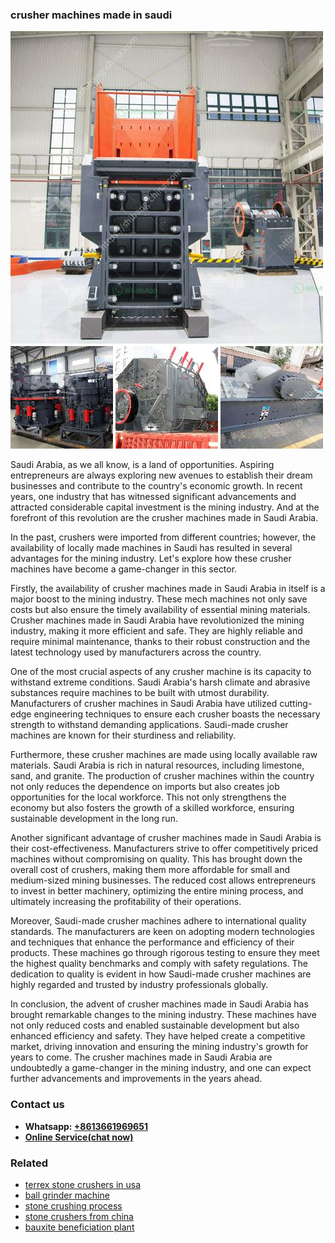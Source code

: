 <h3>crusher machines made in saudi</h3><img src='1708309396.jpg' alt=''><p>Saudi Arabia, as we all know, is a land of opportunities. Aspiring entrepreneurs are always exploring new avenues to establish their dream businesses and contribute to the country's economic growth. In recent years, one industry that has witnessed significant advancements and attracted considerable capital investment is the mining industry. And at the forefront of this revolution are the crusher machines made in Saudi Arabia.</p><p>In the past, crushers were imported from different countries; however, the availability of locally made machines in Saudi has resulted in several advantages for the mining industry. Let's explore how these crusher machines have become a game-changer in this sector.</p><p>Firstly, the availability of crusher machines made in Saudi Arabia in itself is a major boost to the mining industry. These mech machines not only save costs but also ensure the timely availability of essential mining materials. Crusher machines made in Saudi Arabia have revolutionized the mining industry, making it more efficient and safe. They are highly reliable and require minimal maintenance, thanks to their robust construction and the latest technology used by manufacturers across the country.</p><p>One of the most crucial aspects of any crusher machine is its capacity to withstand extreme conditions. Saudi Arabia's harsh climate and abrasive substances require machines to be built with utmost durability. Manufacturers of crusher machines in Saudi Arabia have utilized cutting-edge engineering techniques to ensure each crusher boasts the necessary strength to withstand demanding applications. Saudi-made crusher machines are known for their sturdiness and reliability.</p><p>Furthermore, these crusher machines are made using locally available raw materials. Saudi Arabia is rich in natural resources, including limestone, sand, and granite. The production of crusher machines within the country not only reduces the dependence on imports but also creates job opportunities for the local workforce. This not only strengthens the economy but also fosters the growth of a skilled workforce, ensuring sustainable development in the long run.</p><p>Another significant advantage of crusher machines made in Saudi Arabia is their cost-effectiveness. Manufacturers strive to offer competitively priced machines without compromising on quality. This has brought down the overall cost of crushers, making them more affordable for small and medium-sized mining businesses. The reduced cost allows entrepreneurs to invest in better machinery, optimizing the entire mining process, and ultimately increasing the profitability of their operations.</p><p>Moreover, Saudi-made crusher machines adhere to international quality standards. The manufacturers are keen on adopting modern technologies and techniques that enhance the performance and efficiency of their products. These machines go through rigorous testing to ensure they meet the highest quality benchmarks and comply with safety regulations. The dedication to quality is evident in how Saudi-made crusher machines are highly regarded and trusted by industry professionals globally.</p><p>In conclusion, the advent of crusher machines made in Saudi Arabia has brought remarkable changes to the mining industry. These machines have not only reduced costs and enabled sustainable development but also enhanced efficiency and safety. They have helped create a competitive market, driving innovation and ensuring the mining industry's growth for years to come. The crusher machines made in Saudi Arabia are undoubtedly a game-changer in the mining industry, and one can expect further advancements and improvements in the years ahead.</p><h3>Contact us</h3><ul><li><strong>Whatsapp:&nbsp;<a href="https://wa.me/8613661969651">+8613661969651</a></strong></li><li><a href="https://swt.shibang-china.com/?git&amp;zhl&amp;crusher machines made in saudi"><strong>Online Service(chat now)</strong></a></li></ul><h3>Related</h3><ul><li><a href='terrex stone crushers in usa.md'>terrex stone crushers in usa</a></li><li><a href='ball grinder machine.md'>ball grinder machine</a></li><li><a href='stone crushing process.md'>stone crushing process</a></li><li><a href='stone crushers from china.md'>stone crushers from china</a></li><li><a href='bauxite beneficiation plant.md'>bauxite beneficiation plant</a></li></ul>